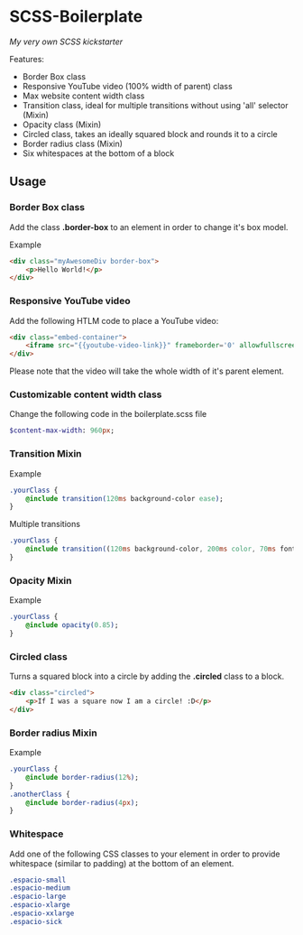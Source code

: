 SCSS-Boilerplate
================

_My very own SCSS kickstarter_

Features:
- Border Box class
- Responsive YouTube video (100% width of parent) class
- Max website content width class
- Transition class, ideal for multiple transitions without using 'all' selector (Mixin)
- Opacity class (Mixin)
- Circled class, takes an ideally squared block and rounds it to a circle
- Border radius class (Mixin)
- Six whitespaces at the bottom of a block

## Usage


### Border Box class

Add the class **.border-box** to an element in order to change it's box model.

Example

```html
<div class="myAwesomeDiv border-box">
	<p>Hello World!</p>
</div>
```




### Responsive YouTube video

Add the following HTLM code to place a YouTube video:
```html
<div class="embed-container">
	<iframe src="{{youtube-video-link}}" frameborder='0' allowfullscreen></iframe>
</div>
```

Please note that the video will take the whole width of it's parent element.




### Customizable content width class

Change the following code in the boilerplate.scss file
```sass
$content-max-width: 960px;
```




### Transition Mixin

Example

```sass
.yourClass {
	@include transition(120ms background-color ease);
}
```

Multiple transitions

```sass
.yourClass {
	@include transition((120ms background-color, 200ms color, 70ms font-size) ease);
}
```




### Opacity Mixin

Example
```sass
.yourClass {
	@include opacity(0.85);
}
```




### Circled class

Turns a squared block into a circle by adding the **.circled** class to a block.

```html
<div class="circled">
	<p>If I was a square now I am a circle! :D</p>
</div>
```




### Border radius Mixin

Example

```sass
.yourClass {
	@include border-radius(12%);
}
.anotherClass {
	@include border-radius(4px);
}
```





### Whitespace

Add one of the following CSS classes to your element in order to provide whitespace (similar to padding) at the bottom of an element.

```css
.espacio-small
.espacio-medium
.espacio-large
.espacio-xlarge
.espacio-xxlarge
.espacio-sick
```

